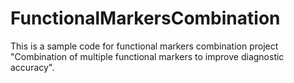 # FunctionalMarkersCombination
This is a sample code for functional markers combination project "Combination of multiple functional markers to improve diagnostic accuracy". 
